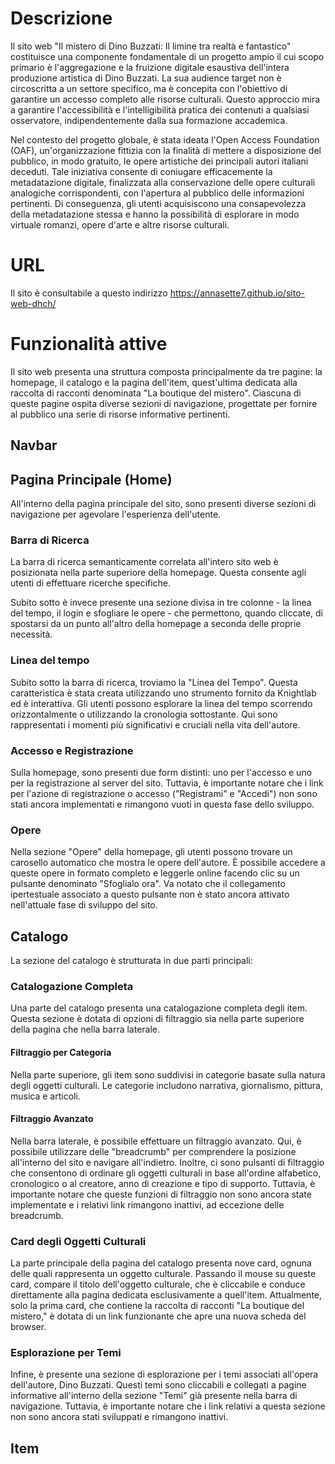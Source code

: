 # Descrizione
Il sito web "Il mistero di Dino Buzzati: Il limine tra realtà e fantastico" costituisce una componente fondamentale di un progetto ampio il cui scopo primario è l'aggregazione e la fruizione digitale esaustiva dell'intera produzione artistica di Dino Buzzati. La sua audience target non è circoscritta a un settore specifico, ma è concepita con l'obiettivo di garantire un accesso completo alle risorse culturali. Questo approccio mira a garantire l'accessibilità e l'intelligibilità pratica dei contenuti a qualsiasi osservatore, indipendentemente dalla sua formazione accademica.

Nel contesto del progetto globale, è stata ideata l'Open Access Foundation (OAF), un'organizzazione fittizia con la finalità di mettere a disposizione del pubblico, in modo gratuito, le opere artistiche dei principali autori italiani deceduti. Tale iniziativa consente di coniugare efficacemente la metadatazione digitale, finalizzata alla conservazione delle opere culturali analogiche corrispondenti, con l'apertura al pubblico delle informazioni pertinenti. Di conseguenza, gli utenti acquisiscono una consapevolezza della metadatazione stessa e hanno la possibilità di esplorare in modo virtuale romanzi, opere d'arte e altre risorse culturali.

# URL
Il sito è consultabile a questo indirizzo https://annasette7.github.io/sito-web-dhch/

# Funzionalità attive
Il sito web presenta una struttura composta principalmente da tre pagine: la homepage, il catalogo e la pagina dell'item, quest'ultima dedicata alla raccolta di racconti denominata "La boutique del mistero". Ciascuna di queste pagine ospita diverse sezioni di navigazione, progettate per fornire al pubblico una serie di risorse informative pertinenti.

## Navbar

## Pagina Principale (Home)
All'interno della pagina principale del sito, sono presenti diverse sezioni di navigazione per agevolare l'esperienza dell'utente.

### Barra di Ricerca
La barra di ricerca semanticamente correlata all'intero sito web è posizionata nella parte superiore della homepage. Questa consente agli utenti di effettuare ricerche specifiche.

Subito sotto è invece presente una sezione divisa in tre colonne - la linea del tempo, il login e sfogliare le opere - che permettono, quando cliccate, di spostarsi da un punto all'altro della homepage a seconda delle proprie necessità.

### Linea del tempo
Subito sotto la barra di ricerca, troviamo la "Linea del Tempo". Questa caratteristica è stata creata utilizzando uno strumento fornito da Knightlab ed è interattiva. Gli utenti possono esplorare la linea del tempo scorrendo orizzontalmente o utilizzando la cronologia sottostante. Qui sono rappresentati i momenti più significativi e cruciali nella vita dell'autore.

### Accesso e Registrazione
Sulla homepage, sono presenti due form distinti: uno per l'accesso e uno per la registrazione al server del sito. Tuttavia, è importante notare che i link per l'azione di registrazione o accesso ("Registrami" e "Accedi") non sono stati ancora implementati e rimangono vuoti in questa fase dello sviluppo.

### Opere
Nella sezione "Opere" della homepage, gli utenti possono trovare un carosello automatico che mostra le opere dell'autore. È possibile accedere a queste opere in formato completo e leggerle online facendo clic su un pulsante denominato "Sfoglialo ora". Va notato che il collegamento ipertestuale associato a questo pulsante non è stato ancora attivato nell'attuale fase di sviluppo del sito.

## Catalogo
La sezione del catalogo è strutturata in due parti principali:

### Catalogazione Completa
Una parte del catalogo presenta una catalogazione completa degli item. Questa sezione è dotata di opzioni di filtraggio sia nella parte superiore della pagina che nella barra laterale.

#### Filtraggio per Categoria
Nella parte superiore, gli item sono suddivisi in categorie basate sulla natura degli oggetti culturali. Le categorie includono narrativa, giornalismo, pittura, musica e articoli.

#### Filtraggio Avanzato
Nella barra laterale, è possibile effettuare un filtraggio avanzato. Qui, è possibile utilizzare delle "breadcrumb" per comprendere la posizione all'interno del sito e navigare all'indietro. Inoltre, ci sono pulsanti di filtraggio che consentono di ordinare gli oggetti culturali in base all'ordine alfabetico, cronologico o al creatore, anno di creazione e tipo di supporto. Tuttavia, è importante notare che queste funzioni di filtraggio non sono ancora state implementate e i relativi link rimangono inattivi, ad eccezione delle breadcrumb.

### Card degli Oggetti Culturali
La parte principale della pagina del catalogo presenta nove card, ognuna delle quali rappresenta un oggetto culturale. Passando il mouse su queste card, compare il titolo dell'oggetto culturale, che è cliccabile e conduce direttamente alla pagina dedicata esclusivamente a quell'item. Attualmente, solo la prima card, che contiene la raccolta di racconti "La boutique del mistero," è dotata di un link funzionante che apre una nuova scheda del browser.

### Esplorazione per Temi
Infine, è presente una sezione di esplorazione per i temi associati all'opera dell'autore, Dino Buzzati. Questi temi sono cliccabili e collegati a pagine informative all'interno della sezione "Temi" già presente nella barra di navigazione. Tuttavia, è importante notare che i link relativi a questa sezione non sono ancora stati sviluppati e rimangono inattivi.

## Item

###

###

###

###
